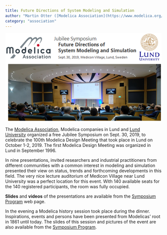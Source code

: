 ```yaml
---
title: Future Directions of System Modeling and Simulation
author: "Martin Otter ([Modelica Association](https://www.modelica.org/) and [DLR-SR](https://www.dlr.de/sr/en/desktopdefault.aspx/tabid-11579/))"
category: "association"
---
```


![symposium](symposium2019b.png) 

The [Modelica Association](https://www.modelica.org/), Modelica companies in Lund and
[Lund University](https://lunduniversity.lu.se/) organized a free Jubilee Symposium
on Sept. 30, 2019, to celebrate the 100th Modelica Design Meeting that took place in Lund
on October 1-2, 2019. The first Modelica Design Meeting was organized in Lund in September 1996.

In nine presentations, invited researchers and industrial practitioners from different communities 
with a common interest in modeling and simulation presented their view on 
status, trends and forthcoming developments in this field. 
The very nice lecture auditorium of Medicon Village near Lund University was a perfect location
for this event. With 140 available seats for the 140 registered participants, the room was fully occupied.

**Slides** and **videos** of the presentations are available from the 
[Symposium Program](https://modelica.github.io/Symposium2019/program.html) web page.

In the evening a Modelica history session took place during the dinner.
Inspirations, events and persons have been presented from Modelicas' root in 1861 until today. 
The slides of this session and pictures of the event are also available from the
[Symposium Program](https://modelica.github.io/Symposium2019/program.html).
